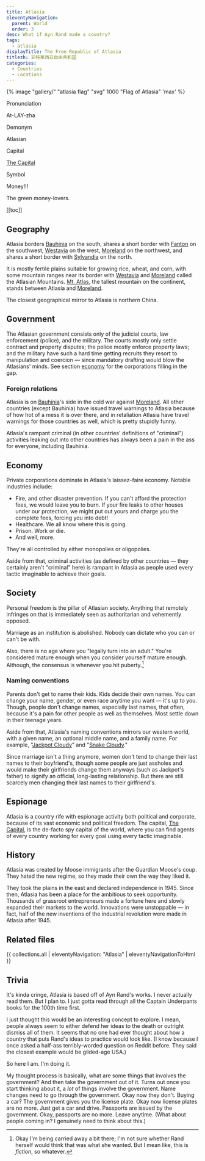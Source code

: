 ```yaml
---
title: Atlasia
eleventyNavigation:
  parent: World
  order: 3
desc: What if Ayn Rand made a country?
tags:
  - atlasia
displayTitle: The Free Republic of Atlasia
titlezh: 亚特莱西亚自由共和国
categories:
  - Countries
  - Locations
---
```


{% image "gallery/" "atlasia flag" "svg" 1000 "Flag of Atlasia" 'max' %}

<div class="attr">
  <p>Pronunciation</p>
  <p>At-LAY-zha</p>
  <p>Demonym</p>
  <p>Atlasian</p>
  <p>Capital</p>
  <p><a href="/world/atlasia/the-capital/">The Capital</a></p>
  <p>Symbol</p>
  <p>Money!!!</p>
</div>

The green money-lovers.

[[toc]]

## Geography

Atlasia borders [Bauhinia](/world/bauhinia/) on the south, shares a short border with [Fanton](/world/fanton/) on the southwest, [Westavia](/world/westavia/) on the west, [Moreland](/world/moreland/) on the northwest, and shares a short border with [Sylvandia](/world/sylvandia/) on the north.

It is mostly fertile plains suitable for growing rice, wheat, and corn, with some mountain ranges near its border with [Westavia](/world/westavia/) and [Moreland](/world/moreland/) called the Atlasian Mountains. [Mt. Atlas](/world/atlasia/mt-atlas/), the tallest mountain on the continent, stands between Atlasia and [Moreland](/world/moreland/).

The closest geographical mirror to Atlasia is northern China.

## Government

The Atlasian government consists only of the judicial courts, law enforcement (police), and the military. The courts mostly only settle contract and property disputes; the police mostly enforce property laws; and the military have such a hard time getting recruits they resort to manipulation and coercion — since mandatory drafting would blow the Atlasians' minds. See section [economy](#economy) for the corporations filling in the gap.

### Foreign relations

Atlasia is on [Bauhinia](/world/bauhinia/)'s side in the cold war against [Moreland](/world/moreland/). All other countries (except Bauhinia) have issued travel warnings to Atlasia because of how hot of a mess it is over there, and in retaliation Atlasia have travel warnings for those countries as well, which is pretty stupidly funny.

Atlasia's rampant criminal (in other countries' definitions of "criminal") activities leaking out into other countries has always been a pain in the ass for everyone, including Bauhinia.

## Economy

Private corporations dominate in Atlasia's laissez-faire economy. Notable industries include:

- Fire, and other disaster prevention. If you can't afford the protection fees, we would leave you to burn. If your fire leaks to other houses under our protection, we might put out yours and charge you the complete fees, forcing you into debt!
- Healthcare. We all know where this is going.
- Prison. Work or die.
- And well, more.

They're all controlled by either monopolies or oligopolies.

Aside from that, criminal activities (as defined by other countries — they certainly aren't "criminal" here) is rampant in Atlasia as people used every tactic imaginable to achieve their goals.

## Society

Personal freedom is the pillar of Atlasian society. Anything that remotely infringes on that is immediately seen as authoritarian and vehemently opposed.

Marriage as an institution is abolished. Nobody can dictate who you can or can't be with.

Also, there is no age where you "legally turn into an adult." You're considered mature enough when you consider yourself mature enough. Although, the consensus is whenever you hit puberty.[^1]

### Naming conventions

Parents don't get to name their kids. Kids decide their own names. You can change your name, gender, or even race anytime you want — it's up to you. Though, people don't change names, especially last names, that often, because it's a pain for other people as well as themselves. Most settle down in their teenage years.

Aside from that, Atlasia's naming conventions mirrors our western world, with a given name, an optional middle name, and a family name. For example, "[Jackpot Cloudy](/characters/jackpot/)" and "[Snake Cloudy](/characters/snake/)."

Since marriage isn't a thing anymore, women don't tend to change their last names to their boyfriend's, though some people are just assholes and would make their girlfriends change them anyways (such as Jackpot's father) to signify an official, long-lasting relationship. But there are still scarcely men changing their last names to their girlfriend's.

## Espionage

Atlasia is a country rife with espionage activity both political and corporate, because of its vast economic and political freedom. The capital, [The Capital](/world/atlasia/the-capital/), is the de-facto spy capital of the world, where you can find agents of every country working for every goal using every tactic imaginable.

## History

Atlasia was created by Moose immigrants after the Guardian Moose's coup. They hated the new regime, so they made their own the way they liked it.

They took the plains in the east and declared independence in 1945. Since then, Atlasia has been a place for the ambitious to seek opportunity. Thousands of grassroot entrepreneurs made a fortune here and slowly expanded their markets to the world. Innovations were unstoppable — in fact, half of the new inventions of the industrial revolution were made in Atlasia after 1945.

## Related files

{{ collections.all | eleventyNavigation: "Atlasia" | eleventyNavigationToHtml }}

## Trivia

It's kinda cringe, Atlasia is based off of Ayn Rand's works. I never actually read them. But I plan to. I just gotta read through all the Captain Underpants books for the 100th time first.

I just thought this would be an interesting concept to explore. I mean, people always seem to either defend her ideas to the death or outright dismiss all of them. It seems that no one had ever thought about how a country that puts Rand's ideas to practice would look like. (I know because I once asked a half-ass terribly-worded question on Reddit before. They said the closest example would be gilded-age USA.)

So here I am. I'm doing it.

My thought process is basically, what are some things that involves the government? And then take the government out of it. Turns out once you start thinking about it, a *lot* of things involve the government. Name changes need to go through the government. Okay now they don't. Buying a car? The government gives you the license plate. Okay now license plates are no more. Just get a car and drive. Passports are issued by the government. Okay, passports are no more. Leave anytime. (What about people coming in? I genuinely need to think about this.)

[^1]: Okay I'm being carried away a bit there; I'm not sure whether Rand herself would think that was what she wanted. But I mean like, this is *fiction*, so whatever.
